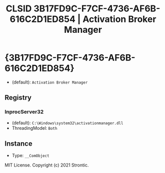﻿---
title: "CLSID 3B17FD9C-F7CF-4736-AF6B-616C2D1ED854 | Activation Broker Manager"
excerpt: What is COM-Object CLSID 3B17FD9C-F7CF-4736-AF6B-616C2D1ED854?
---

# {3B17FD9C-F7CF-4736-AF6B-616C2D1ED854}

* (default): `Activation Broker Manager`

## Registry


### InprocServer32

* (default): `C:\Windows\system32\activationmanager.dll`
* ThreadingModel: `Both`

## Instance

* Type: `__ComObject`

MIT License. Copyright (c) 2021 Strontic.


